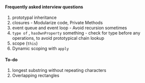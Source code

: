 #### Frequently asked interview questions

1. prototypal inheritance
2. closures - Modularize code, Private Methods 
3. event queue and event loop - Avoid recursion sometimes
4. `type of` , `hasOwnProperty` something - check for type before any operations, to avoid prototypical chain lookup 
5. scope (`this`)
6. Dynamic scoping with `apply` 

#### To-do

1. longest substring without repeating characters
2. Overlapping rectangles
